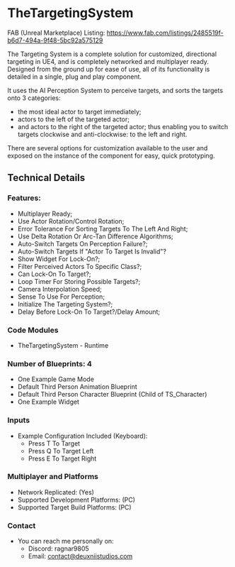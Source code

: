 # TheTargetingSystem
FAB (Unreal Marketplace) Listing: https://www.fab.com/listings/2485519f-b6d7-494a-9f48-5bc92a575129


The Targeting System is a complete solution for customized, directional targeting in UE4, and is completely networked and multiplayer ready.﻿  Designed from the ground up for ease of use, all of its functionality is detailed in a single, plug and play component.

It uses the AI Perception System to perceive targets, and sorts the targets onto 3 categories:
- the most ideal actor to target immediately;
- actors to the left of the targeted actor;
- and actors to the right of the targeted actor;
thus enabling you to switch targets clockwise and anti-clockwise: to the left and right.

There are several options for customization available to the user and exposed on the instance of the component for easy, quick prototyping.

## Technical Details

### Features:
- Multiplayer Ready;
- Use Actor Rotation/Control Rotation;
- Error Tolerance For Sorting Targets To The Left And Right;
- Use Delta Rotation Or Arc-Tan Difference Algorithms;
- Auto-Switch Targets On Perception Failure?;
- Auto-Switch Targets If "Actor To Target Is Invalid"?
- Show Widget For Lock-On?;
- Filter Perceived Actors To Specific Class?;
- Can Lock-On To Target?;
- Loop Timer For Storing Possible Targets?;
- Camera Interpolation Speed;
- Sense To Use For Perception;
- Initialize The Targeting System?;
- Delay Before Lock-On To Target?/Delay Amount;

### Code Modules
- TheTargetingSystem - Runtime

### Number of Blueprints: 4

- One Example Game Mode
- Default Third Person Animation Blueprint
- Default Third Person Character Blueprint (Child of TS_Character)
- One Example Widget

### Inputs
- Example Configuration Included (Keyboard):
  - Press T To Target
  - Press Q To Target Left
  - Press E To Target Right

### Multiplayer and Platforms
- Network Replicated: (Yes)
- Supported Development Platforms: (PC)
- Supported Target Build Platforms: (PC)

### Contact
- You can reach me personally on:
  - Discord: ragnar9805
  - Email: contact@deuxniistudios.com
